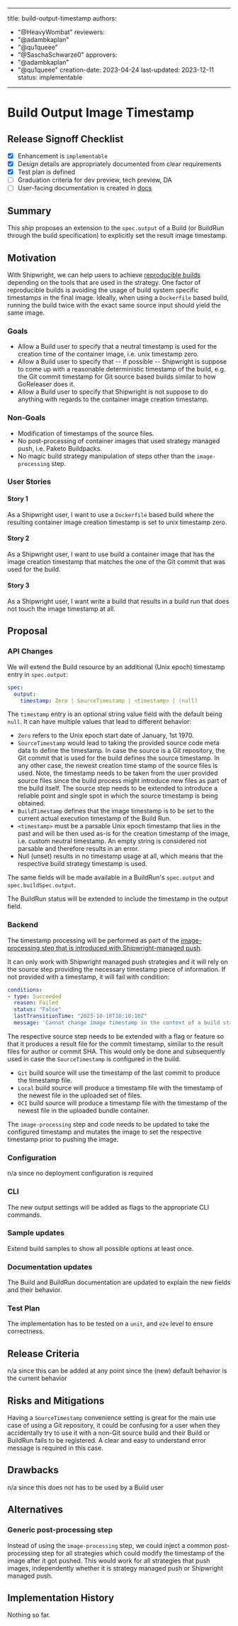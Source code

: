 <!--
Copyright The Shipwright Contributors

SPDX-License-Identifier: Apache-2.0
-->

---
title: build-output-timestamp
authors:
  - "@HeavyWombat"
reviewers:
  - "@adambkaplan"
  - "@qu1queee"
  - "@SaschaSchwarze0"
approvers:
  - "@adambkaplan"
  - "@qu1queee"
creation-date: 2023-04-24
last-updated: 2023-12-11
status: implementable
---

# Build Output Image Timestamp

## Release Signoff Checklist

- [x] Enhancement is `implementable`
- [x] Design details are appropriately documented from clear requirements
- [x] Test plan is defined
- [ ] Graduation criteria for dev preview, tech preview, DA
- [ ] User-facing documentation is created in [docs](/docs/)

## Summary

This _ship_ proposes an extension to the `spec.output` of a Build (or BuildRun through the build specification) to explicitly set the result image timestamp.

## Motivation

With Shipwright, we can help users to achieve [reproducible builds](https://reproducible-builds.org/docs/timestamps/) depending on the tools that are used in the strategy. One factor of reproducible builds is avoiding the usage of build system specific timestamps in the final image. Ideally, when using a `Dockerfile` based build, running the build twice with the exact same source input should yield the same image.

### Goals

- Allow a Build user to specify that a neutral timestamp is used for the creation time of the container image, i.e. unix timestamp zero.
- Allow a Build user to specify that -- if possible -- Shipwright is suppose to come up with a reasonable deterministic timestamp of the build, e.g. the Git commit timestamp for Git source based builds similar to how GoReleaser does it.
- Allow a Build user to specify that Shipwright is not suppose to do anything with regards to the container image creation timestamp.

### Non-Goals

- Modification of timestamps of the source files.
- No post-processing of container images that used strategy managed push, i.e. Paketo Buildpacks.
- No magic build strategy manipulation of steps other than the `image-processing` step.

### User Stories

#### Story 1

As a Shipwright user, I want to use a `Dockerfile` based build where the resulting container image creation timestamp is set to unix timestamp zero.

#### Story 2

As a Shipwright user, I want to use build a container image that has the image creation timestamp that matches the one of the Git commit that was used for the build.

#### Story 3

As a Shipwright user, I want write a build that results in a build run that does not touch the image timestamp at all.

## Proposal

### API Changes

We will extend the Build resource by an additional (Unix epoch) timestamp entry in `spec.output`:

```yaml
spec:
  output:
    timestamp: Zero | SourceTimestamp | <timestamp> | (null)
```

The `timestamp` entry is an optional string value field with the default being `null`. It can have multiple values that lead to different behavior:

- `Zero` refers to the Unix epoch start date of January, 1st 1970.
- `SourceTimestamp` would lead to taking the provided source code meta data to define the timestamp. In case the source is a Git repository, the Git commit that is used for the build defines the source timestamp. In any other case, the newest creation time stamp of the source files is used. Note, the timestamp needs to be taken from the user provided source files since the build process might introduce new files as part of the build itself. The source step needs to be extended to introduce a reliable point and single spot in which the source timestamp is being obtained.
- `BuildTimestamp` defines that the image timestamp is to be set to the current actual execution timestamp of the Build Run.
- `<timestamp>` must be a parsable Unix epoch timestamp that lies in the past and will be then used as-is for the creation timestamp of the image, i.e. custom neutral timestamp. An empty string is considered not parsable and therefore results in an error.
- Null (unset) results in no timestamp usage at all, which means that the respective build strategy timestamp is used.

The same fields will be made available in a BuildRun's `spec.output` and `spec.buildSpec.output`.

The BuildRun status will be extended to include the timestamp in the output field.

### Backend

The timestamp processing will be performed as part of the [image-processing step that is introduced with Shipwright-managed push](0026-shipwright-managed-push.md#backend).

It can only work with Shipwright managed push strategies and it will rely on the source step providing the necessary timestamp piece of information. If not provided with a timestamp, it will fail with condition:
```yaml
conditions:
- type: Succeeded
  reason: Failed
  status: "False"
  lastTransitionTime: "2023-10-10T10:10:10Z"
  message: 'Cannot change image timestamp in the context of a build strategy that pushes the image itself as part of its build process.'
```

The respective source step needs to be extended with a flag or feature so that it produces a result file for the commit timestamp, similar to the result files for author or commit SHA. This would only be done and subsequently used in case the `SourceTimestamp` is configured in the build.

- `Git` build source will use the timestamp of the last commit to produce the timestamp file.
- `Local` build source will produce a timestamp file with the timestamp of the newest file in the uploaded set of files.
- `OCI` build source will produce a timestamp file with the timestamp of the newest file in the uploaded bundle container.

The `image-processing` step and code needs to be updated to take the configured timestamp and mutates the image to set the respective timestamp prior to pushing the image.

### Configuration

n/a since no deployment configuration is required

### CLI

The new output settings will be added as flags to the appropriate CLI commands.

### Sample updates

Extend build samples to show all possible options at least once.

### Documentation updates

The Build and BuildRun documentation are updated to explain the new fields and their behavior.

### Test Plan

The implementation has to be tested on a `unit`, and `e2e` level to ensure correctness.

## Release Criteria

n/a since this can be added at any point since the (new) default behavior is the current behavior

## Risks and Mitigations

Having a `SourceTimestamp` convenience setting is great for the main use case of using a Git repository, it could be confusing for a user when they accidentally try to use it with a non-Git source build and their Build or BuildRun fails to be registered. A clear and easy to understand error message is required in this case.

## Drawbacks

n/a since this does not has to be used by a Build user

## Alternatives

### Generic post-processing step

Instead of using the `image-processing` step, we could inject a common post-processing step for all strategies which could modify the timestamp of the image after it got pushed. This would work for all strategies that push images, independently whether it is strategy managed push or Shipwright managed push.

## Implementation History

Nothing so far.
